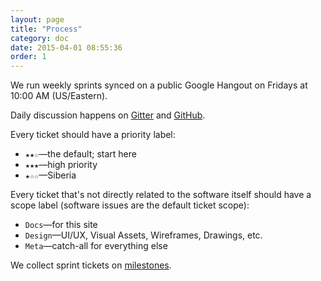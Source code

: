 ```yaml
---
layout: page
title: "Process"
category: doc
date: 2015-04-01 08:55:36
order: 1
---
```



We run weekly sprints synced on a public Google Hangout on Fridays at 10:00 AM
(US/Eastern).

Daily discussion happens on [Gitter](https://gitter.im/saxifrage/learn) and
[GitHub](https://github.com/saxifrage/learn/issues).

Every ticket should have a priority label:

 - `★★☆`&mdash;the default; start here
 - `★★★`&mdash;high priority
 - `★☆☆`&mdash;Siberia

Every ticket that's not directly related to the software itself should have a
scope label (software issues are the default ticket scope):

 - `Docs`&mdash;for this site
 - `Design`&mdash;UI/UX, Visual Assets, Wireframes, Drawings, etc.
 - `Meta`&mdash;catch-all for everything else

We collect sprint tickets on
[milestones](https://github.com/saxifrage/learn/milestones).
